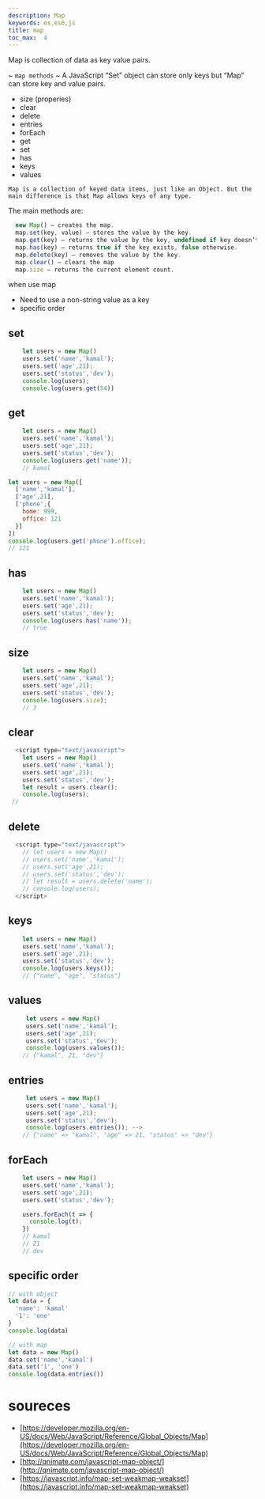 ```yaml
---
description: Map
keywords: es,es6,js
title: map
toc_max:  4
---
```


Map is collection of data as key value pairs.

~ `map methods`
~ A JavaScript “Set” object can store only keys but “Map” can store key and value pairs.

* size (properies)
* clear
* delete
* entries
* forEach
* get
* set
* has
* keys
* values

`Map is a collection of keyed data items, just like an Object. But the main difference is that Map allows keys of any type.`


The main methods are:

```js
  new Map() – creates the map.
  map.set(key, value) – stores the value by the key.
  map.get(key) – returns the value by the key, undefined if key doesn’t exist in map.
  map.has(key) – returns true if the key exists, false otherwise.
  map.delete(key) – removes the value by the key.
  map.clear() – clears the map
  map.size – returns the current element count.
```

when use map

* Need to use a non-string value as a key
* specific order 

## set

```js
    let users = new Map()
    users.set('name','kamal');
    users.set('age',21);
    users.set('status','dev');
    console.log(users);
    console.log(users.get(54))
```

## get

```js
    let users = new Map()
    users.set('name','kamal');
    users.set('age',21);
    users.set('status','dev');
    console.log(users.get('name'));
    // kamal
```

```js
let users = new Map([
  ['name','kamal'],
  ['age',21],
  ['phone',{
    home: 999,
    office: 121
  }]
])
console.log(users.get('phone').office);
// 121
```

## has

```js
    let users = new Map()
    users.set('name','kamal');
    users.set('age',21);
    users.set('status','dev');
    console.log(users.has('name'));
    // true
```

## size
```js
    let users = new Map()
    users.set('name','kamal');
    users.set('age',21);
    users.set('status','dev');
    console.log(users.size);
    // 3
```

## clear

```js
  <script type="text/javascript">
    let users = new Map()
    users.set('name','kamal');
    users.set('age',21);
    users.set('status','dev');
    let result = users.clear();
    console.log(users);
 //
```
## delete

```js
  <script type="text/javascript">
    // let users = new Map()
    // users.set('name','kamal');
    // users.set('age',21);
    // users.set('status','dev');
    // let result = users.delete('name');
    // console.log(users);
  </script>
```



## keys

```js
    let users = new Map()
    users.set('name','kamal');
    users.set('age',21);
    users.set('status','dev');
    console.log(users.keys());
    // {"name", "age", "status"}
```

## values

```js
     let users = new Map()
     users.set('name','kamal');
     users.set('age',21);
     users.set('status','dev');
     console.log(users.values());
    // {"kamal", 21, "dev"}
```

## entries

```js
     let users = new Map()
     users.set('name','kamal');
     users.set('age',21);
     users.set('status','dev');
     console.log(users.entries()); -->
    // {"name" => "kamal", "age" => 21, "status" => "dev"}
```
## forEach

```js
    let users = new Map()
    users.set('name','kamal');
    users.set('age',21);
    users.set('status','dev');

    users.forEach(t => {
      console.log(t);
    })
    // kamal
    // 21
    // dev
```

## specific order

```js
// with object
let data = {
  'name': 'kamal'
  '1': 'one'
}
console.log(data)

// with map
let data = new Map()
data.set('name','kamal')
data.set('1', 'one')
console.log(data.entries())
```

# soureces

* [https://developer.mozilla.org/en-US/docs/Web/JavaScript/Reference/Global_Objects/Map](https://developer.mozilla.org/en-US/docs/Web/JavaScript/Reference/Global_Objects/Map)
* [http://qnimate.com/javascript-map-object/](http://qnimate.com/javascript-map-object/)
* [https://javascript.info/map-set-weakmap-weakset](https://javascript.info/map-set-weakmap-weakset)
